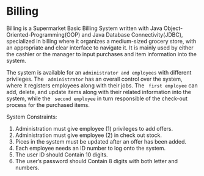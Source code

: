 # Billing 

Billing is a Supermarket Basic Billing System written with Java Object-Oriented-Programming(OOP) and Java Database Connectivity(JDBC), specialized in billing where it organizes a medium-sized grocery store, with an appropriate and clear interface to navigate it. It is mainly used by either the cashier or the manager to input purchases and item information into the system.


The system is available for an `administrator and employees`  with different privileges. The ` administrator`  has an overall control over the system, where it registers employees along with their jobs. The ` first employee`  can add, delete, and update items along with their related information into the system, while the ` second employee` in turn responsible of the check-out process for the purchased items.

System Constraints:

1. Administration must give employee (1) privileges to add offers. 
2. Administration must give employee (2) in check out stock.
3. Pices in the system must be updated after an offer has been added.
4. Each employee needs an ID number to log onto the system.
5. The user ID should Contain 10 digits.
6. The user’s password should Contain 8 digits with both letter and numbers.



